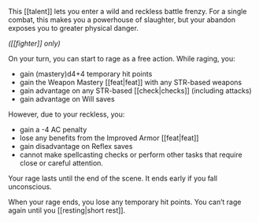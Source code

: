 This [[talent]] lets you enter a wild and reckless battle frenzy. For a single combat, this makes you a powerhouse of slaughter, but your abandon exposes you to greater physical danger.

*([[fighter]] only)*

On your turn, you can start to rage as a free action. While raging, you:

* gain (mastery)d4+4 temporary hit points
* gain the Weapon Mastery [[feat|feat]] with any STR-based weapons
* gain advantage on any STR-based [[check|checks]] (including attacks)
* gain advantage on Will saves

However, due to your reckless, you:

* gain a -4 AC penalty
* lose any benefits from the Improved Armor [[feat|feat]]
* gain disadvantage on Reflex saves
* cannot make spellcasting checks or perform other tasks that require close or careful attention.

Your rage lasts until the end of the scene. It ends early if you fall unconscious.

When your rage ends, you lose any temporary hit points. You can’t rage again until you [[resting|short rest]].
